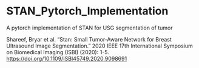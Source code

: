 # STAN_Pytorch_Implementation
A pytorch implementation of STAN for USG segmentation of tumor

Shareef, Bryar et al. “Stan: Small Tumor-Aware Network for Breast Ultrasound Image Segmentation.” 2020 IEEE 17th International Symposium on Biomedical Imaging (ISBI) (2020): 1-5.
https://doi.org/10.1109/ISBI45749.2020.9098691
